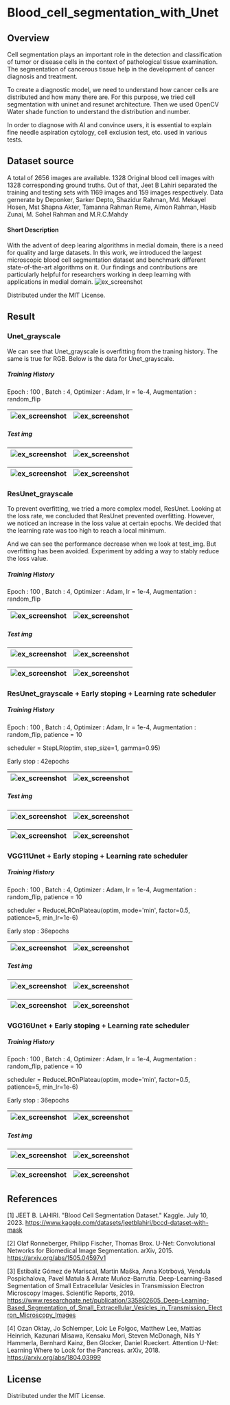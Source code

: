 # Blood_cell_segmentation_with_Unet

## Overview
Cell segmentation plays an important role in the detection and classification of tumor or disease cells in the context of pathological tissue examination. The segmentation of cancerous tissue help in the development of cancer diagnosis and treatment. 

To create a diagnostic model, we need to understand how cancer cells are distributed and how many there are. For this purpose, we tried cell segmentation with uninet and resunet architecture. Then we used OpenCV Water shade function to understand the distribution and number.

In order to diagnose with AI and convince users, it is essential to explain fine needle aspiration cytology, cell exclusion test, etc. used in various tests.

## Dataset source
A total of 2656 images are available. 1328 Original blood cell images with 1328 corresponding ground truths. Out of that, Jeet B Lahiri separated the training and testing sets with 1169 images and 159 images respectively.
Data gernerate by Deponker, Sarker Depto, Shazidur Rahman, Md. Mekayel Hosen, Mst Shapna Akter, Tamanna Rahman Reme, Aimon Rahman, Hasib Zunai, M. Sohel Rahman and M.R.C.Mahdy

#### Short Description
With the advent of deep learing algorithms in medial domain, there is a need for quality and large datasets. In this work, we introduced the largest microscopic blood cell segmentation dataset and benchmark different state-of-the-art algorithms on it. Our findings and contributions are particularly helpful for researchers working in deep learning with applications in medial domain.
![ex_screenshot](./img/Dataset_img.png)

Distributed under the MIT License.

## Result

### Unet_grayscale
We can see that Unet_grayscale is overfitting from the traning history. The same is true for RGB. Below is the data for Unet_grayscale. 

##### Training History
Epoch : 100 , Batch : 4, Optimizer : Adam, lr = 1e-4, Augmentation : random_flip

![ex_screenshot](./img/IoU_Unet_grayscale.png)|![ex_screenshot](./img/Loss_Unet_grayscale.png)
---|---|

##### Test img
![ex_screenshot](./img/Unet_grayscale_output2.png)|![ex_screenshot](./img/Unet_grayscale_output5.png)
---|---|

![ex_screenshot](./img/Unet_grayscale_output7.png)|![ex_screenshot](./img/Unet_grayscale_output9.png)
---|---|


### ResUnet_grayscale
To prevent overfitting, we tried a more complex model, ResUnet. Looking at the loss rate, we concluded that ResUnet prevented overfitting. However, we noticed an increase in the loss value at certain epochs. We decided that the learning rate was too high to reach a local minimum.

And we can see the performance decrease when we look at test_img. But overfitting has been avoided. Experiment by adding a way to stably reduce the loss value.

##### Training History
Epoch : 100 , Batch : 4, Optimizer : Adam, lr = 1e-4, Augmentation : random_flip

![ex_screenshot](./img/IoU_ResUnet_grayscale.png)|![ex_screenshot](./img/Loss_ResUnet_grayscale.png)
---|---|

##### Test img
![ex_screenshot](./img/ResUnet_grayscale_output2.png)|![ex_screenshot](./img/ResUnet_grayscale_output5.png)
---|---|

![ex_screenshot](./img/ResUnet_grayscale_output7.png)|![ex_screenshot](./img/ResUnet_grayscale_output9.png)
---|---|


### ResUnet_grayscale + Early stoping + Learning rate scheduler 

##### Training History
Epoch : 100 , Batch : 4, Optimizer : Adam, lr = 1e-4, Augmentation : random_flip, patience = 10

scheduler = StepLR(optim, step_size=1, gamma=0.95)

Early stop : 42epochs

![ex_screenshot](./img/IoU_ResUnet_scheduler.png)|![ex_screenshot](./img/Loss_ResUnet_scheduler.png)
---|---|

##### Test img
![ex_screenshot](./img/ResUnet_grayscale_scheduler_output2.png)|![ex_screenshot](./img/ResUnet_grayscale_scheduler_output5.png)
---|---|

![ex_screenshot](./img/ResUnet_grayscale_scheduler_output7.png)|![ex_screenshot](./img/ResUnet_grayscale_scheduler_output9.png)
---|---|

### VGG11Unet + Early stoping + Learning rate scheduler 

##### Training History
Epoch : 100 , Batch : 4, Optimizer : Adam, lr = 1e-4, Augmentation : random_flip, patience = 10

scheduler = ReduceLROnPlateau(optim, mode='min', factor=0.5, patience=5, min_lr=1e-6)

Early stop : 36epochs

![ex_screenshot](./img/IoU_VGG11Unet.png)|![ex_screenshot](./img/Loss_VGG11Unet.png)
---|---|

##### Test img
![ex_screenshot](./img/VGG11Unet_output2.png)|![ex_screenshot](./img/VGG11Unet_output5.png)
---|---|

![ex_screenshot](./img/VGG11Unet_output7.png)|![ex_screenshot](./img/VGG11Unet_output9.png)
---|---|

### VGG16Unet + Early stoping + Learning rate scheduler 

##### Training History
Epoch : 100 , Batch : 4, Optimizer : Adam, lr = 1e-4, Augmentation : random_flip, patience = 10

scheduler = ReduceLROnPlateau(optim, mode='min', factor=0.5, patience=5, min_lr=1e-6)

Early stop : 36epochs

![ex_screenshot](./img/IoU_VGG16Unet.png)|![ex_screenshot](./img/Loss_VGG16Unet.png)
---|---|

##### Test img
![ex_screenshot](./img/VGG16Unet_output2.png)|![ex_screenshot](./img/VGG16Unet_output5.png)
---|---|

![ex_screenshot](./img/VGG16Unet_output7.png)|![ex_screenshot](./img/VGG16Unet_output9.png)
---|---|

## References
[1] JEET B. LAHIRI. "Blood Cell Segmentation Dataset." Kaggle. July 10, 2023. https://www.kaggle.com/datasets/jeetblahiri/bccd-dataset-with-mask


[2] Olaf Ronneberger, Philipp Fischer, Thomas Brox. U-Net: Convolutional Networks for Biomedical Image Segmentation. arXiv, 2015. https://arxiv.org/abs/1505.04597v1


[3] Estibaliz Gómez de Mariscal, Martin Maška, Anna Kotrbová, Vendula Pospichalova, Pavel Matula & Arrate Muñoz-Barrutia. Deep-Learning-Based Segmentation of Small Extracellular Vesicles in Transmission Electron Microscopy Images. Scientific Reports, 2019. https://www.researchgate.net/publication/335802605_Deep-Learning-Based_Segmentation_of_Small_Extracellular_Vesicles_in_Transmission_Electron_Microscopy_Images


[4] Ozan Oktay, Jo Schlemper, Loic Le Folgoc, Matthew Lee, Mattias Heinrich, Kazunari Misawa, Kensaku Mori, Steven McDonagh, Nils Y Hammerla, Bernhard Kainz, Ben Glocker, Daniel Rueckert. Attention U-Net: Learning Where to Look for the Pancreas. arXiv, 2018. https://arxiv.org/abs/1804.03999


## License
Distributed under the MIT License.



